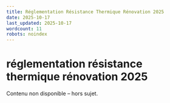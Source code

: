 ```yaml
---
title: Réglementation Résistance Thermique Rénovation 2025
date: 2025-10-17
last_updated: 2025-10-17
wordcount: 11
robots: noindex
---
```


# réglementation résistance thermique rénovation 2025

Contenu non disponible – hors sujet.